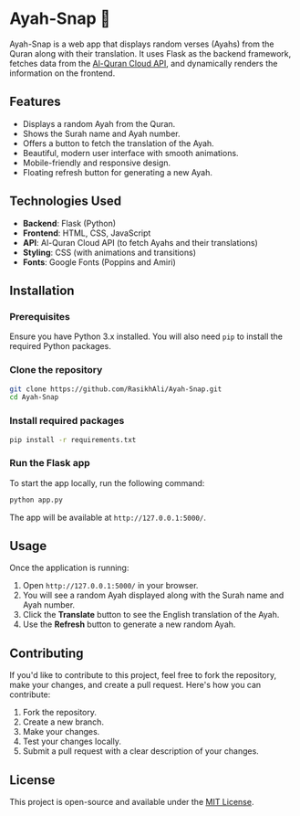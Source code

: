 # Ayah-Snap 📖

Ayah-Snap is a web app that displays random verses (Ayahs) from the Quran along with their translation. It uses Flask as the backend framework, fetches data from the [Al-Quran Cloud API](https://alquran.cloud/), and dynamically renders the information on the frontend.

## Features
- Displays a random Ayah from the Quran.
- Shows the Surah name and Ayah number.
- Offers a button to fetch the translation of the Ayah.
- Beautiful, modern user interface with smooth animations.
- Mobile-friendly and responsive design.
- Floating refresh button for generating a new Ayah.

## Technologies Used
- **Backend**: Flask (Python)
- **Frontend**: HTML, CSS, JavaScript
- **API**: Al-Quran Cloud API (to fetch Ayahs and their translations)
- **Styling**: CSS (with animations and transitions)
- **Fonts**: Google Fonts (Poppins and Amiri)

## Installation

### Prerequisites

Ensure you have Python 3.x installed. You will also need `pip` to install the required Python packages.

### Clone the repository

```bash
git clone https://github.com/RasikhAli/Ayah-Snap.git
cd Ayah-Snap
```

### Install required packages

```bash
pip install -r requirements.txt
```

### Run the Flask app

To start the app locally, run the following command:

```bash
python app.py
```

The app will be available at `http://127.0.0.1:5000/`.

## Usage

Once the application is running:

1. Open `http://127.0.0.1:5000/` in your browser.
2. You will see a random Ayah displayed along with the Surah name and Ayah number.
3. Click the **Translate** button to see the English translation of the Ayah.
4. Use the **Refresh** button to generate a new random Ayah.

## Contributing

If you'd like to contribute to this project, feel free to fork the repository, make your changes, and create a pull request. Here's how you can contribute:

1. Fork the repository.
2. Create a new branch.
3. Make your changes.
4. Test your changes locally.
5. Submit a pull request with a clear description of your changes.

## License

This project is open-source and available under the [MIT License](LICENSE).